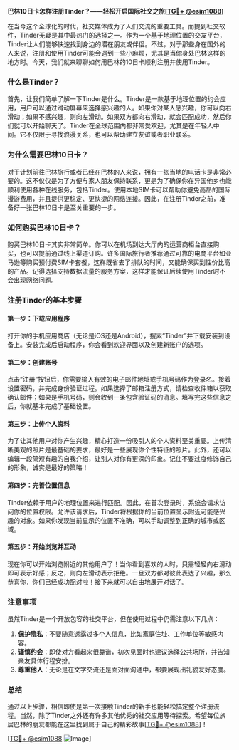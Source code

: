 **巴林10日卡怎样注册Tinder？——轻松开启国际社交之旅[[TG💪+ @esim1088](https://t.me/s/esim1088)]**

在当今这个全球化的时代，社交媒体成为了人们交流的重要工具。而提到社交软件，Tinder无疑是其中最热门的选择之一。作为一个基于地理位置的交友平台，Tinder让人们能够快速找到身边的潜在朋友或伴侣。不过，对于那些身在国外的人来说，注册和使用Tinder可能会遇到一些小麻烦，尤其是当你身处巴林这样的地方时。今天，我们就来聊聊如何用巴林的10日卡顺利注册并使用Tinder。

### 什么是Tinder？

首先，让我们简单了解一下Tinder是什么。Tinder是一款基于地理位置的约会应用，用户可以通过滑动屏幕来选择感兴趣的人。如果你对某人感兴趣，你可以向右滑动；如果不感兴趣，则向左滑动。如果双方都向右滑动，就会匹配成功，然后你们就可以开始聊天了。Tinder在全球范围内都非常受欢迎，尤其是在年轻人中间。它不仅限于寻找浪漫关系，也可以帮助建立友谊或者职业联系。

### 为什么需要巴林10日卡？

对于计划前往巴林旅行或者已经在巴林的人来说，拥有一张当地的电话卡是非常必要的。这不仅仅是为了方便与家人朋友保持联系，更是为了确保你在异国他乡也能顺利使用各种在线服务，包括Tinder。使用本地SIM卡可以帮助你避免高昂的国际漫游费用，并且提供更稳定、更快捷的网络连接。因此，在注册Tinder之前，准备好一张巴林10日卡是至关重要的一步。

### 如何购买巴林10日卡？

购买巴林10日卡其实非常简单。你可以在机场到达大厅内的运营商柜台直接购买，也可以提前通过线上渠道订购。许多国际旅行者推荐通过可靠的电商平台如亚马逊等购买预付费SIM卡套餐，这样既省去了排队的时间，又能确保买到性价比高的产品。记得选择支持数据流量的服务方案，这样才能保证后续使用Tinder时不会出现网络问题。

### 注册Tinder的基本步骤

#### 第一步：下载应用程序
打开你的手机应用商店（无论是iOS还是Android），搜索“Tinder”并下载安装到设备上。安装完成后启动程序，你会看到欢迎界面以及创建新账户的选项。

#### 第二步：创建账号
点击“注册”按钮后，你需要输入有效的电子邮件地址或手机号码作为登录名。接着设置密码，并完成身份验证过程。如果选择了邮箱注册方式，请检查收件箱以获取确认邮件；如果是手机号码，则会收到一条包含验证码的消息。填写完这些信息之后，你就基本完成了基础设置。

#### 第三步：上传个人资料
为了让其他用户对你产生兴趣，精心打造一份吸引人的个人资料至关重要。上传清晰美观的照片是最基础的要求，最好是一些展现你个性特征的照片。此外，还可以编辑一段简短有趣的自我介绍，让别人对你有更深的印象。记住不要过度修饰自己的形象，诚实是最好的策略！

#### 第四步：完善位置信息
Tinder依赖于用户的地理位置来进行匹配。因此，在首次登录时，系统会请求访问你的位置权限。允许该请求后，Tinder将根据你的当前位置显示附近可能感兴趣的对象。如果你发现当前显示的位置不准确，可以手动调整到正确的城市或区域。

#### 第五步：开始浏览并互动
现在你可以开始浏览附近的其他用户了！当你看到喜欢的人时，只需轻轻向右滑动即可表示好感；反之，则向左滑动表示拒绝。一旦双方都对彼此表达了兴趣，那么恭喜你，你们已经成功配对啦！接下来就可以自由地展开对话了。

### 注意事项

虽然Tinder是一个开放包容的社交平台，但在使用过程中仍需注意以下几点：
1. **保护隐私**：不要随意透露过多个人信息，比如家庭住址、工作单位等敏感内容。
2. **谨慎约会**：即使对方看起来很靠谱，初次见面时也建议选择公共场所，并告知亲友具体行程安排。
3. **尊重他人**：无论是在文字交流还是面对面沟通中，都要展现出礼貌友好态度。

### 总结

通过以上步骤，相信即使是第一次接触Tinder的新手也能轻松搞定整个注册流程。当然，除了Tinder之外还有许多其他优秀的社交应用等待探索。希望每位旅居巴林的朋友都能在这里找到属于自己的精彩故事[[TG💪+ @esim1088](https://t.me/s/esim1088)]！

[[TG💪+ @esim1088](https://t.me/s/esim1088) ![Image](https://i.postimg.cc/4NQfJmqS/Snipaste-2025-05-13-00-14-12.png)]